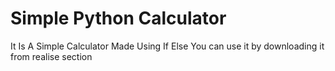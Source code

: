 # Simple Python Calculator
It Is A Simple Calculator Made Using If Else
You can use it by downloading it from realise section 
